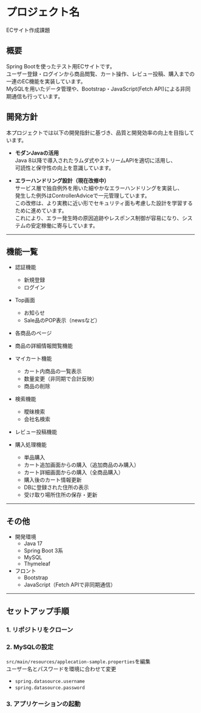 # プロジェクト名
ECサイト作成課題

## 概要
Spring Bootを使ったテスト用ECサイトです。  
ユーザー登録・ログインから商品閲覧、カート操作、レビュー投稿、購入までの一連のEC機能を実装しています。  
MySQLを用いたデータ管理や、Bootstrap・JavaScript(Fetch API)による非同期通信も行っています。  

## 開発方針
本プロジェクトでは以下の開発指針に基づき、品質と開発効率の向上を目指しています。

- **モダンJavaの活用**  
  Java 8以降で導入されたラムダ式やストリームAPIを適切に活用し、  
  可読性と保守性の向上を意識しています。

- **エラーハンドリング設計（現在改修中）**  
  サービス層で独自例外を用いた細やかなエラーハンドリングを実装し、  
  発生した例外はControllerAdviceで一元管理しています。  
  この改修は、より実務に近い形でセキュリティ面も考慮した設計を学習するために進めています。  
  これにより、エラー発生時の原因追跡やレスポンス制御が容易になり、システムの安定稼働に寄与しています。

-------------------------------------------------------------

## 機能一覧

- 認証機能  
  - 新規登録  
  - ログイン  

- Top画面  
  - お知らせ  
  - Sale品のPOP表示（newsなど）  

- 各商品のページ  
- 商品の詳細情報閲覧機能  

- マイカート機能  
  - カート内商品の一覧表示  
  - 数量変更（非同期で合計反映）  
  - 商品の削除  

- 検索機能  
  - 曖昧検索  
  - 会社名検索  

- レビュー投稿機能  

- 購入処理機能  
  - 単品購入  
  - カート追加画面からの購入（追加商品のみ購入）  
  - カート詳細画面からの購入（全商品購入）  
  - 購入後のカート情報更新  
  - DBに登録された住所の表示  
  - 受け取り場所住所の保存・更新  
 
--------------------------------------------------------------

## その他
- 開発環境  
  - Java 17  
  - Spring Boot 3系  
  - MySQL  
  - Thymeleaf  
- フロント  
  - Bootstrap  
  - JavaScript（Fetch APIで非同期通信）
 
-------------------------------------------------------------

## セットアップ手順

### 1. リポジトリをクローン

### 2. MySQLの設定  
`src/main/resources/applecation-sample.properties`を編集  
ユーザー名とパスワードを環境に合わせて変更 
- `spring.datasource.username`  
- `spring.datasource.password` 

### 3. アプリケーションの起動  
